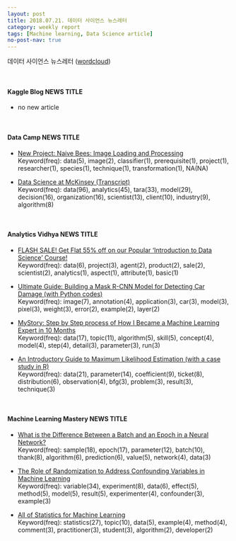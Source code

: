 ```yaml
---
layout: post
title: 2018.07.21. 데이터 사이언스 뉴스레터
category: weekly report
tags: [Machine learning, Data Science article]
no-post-nav: true
---
```


데이터 사이언스 뉴스레터 ([wordcloud](https://raw.githubusercontent.com/2econsulting/2econsulting.github.io/master/data/newsletter/output/report/wordcloud_20180721.png))

<br>

#### Kaggle Blog NEWS TITLE

* no new article



<br>

#### Data Camp NEWS TITLE

* [New Project: Naive Bees: Image Loading and Processing](https://www.datacamp.com/community/blog/project-naive-bees-image-loading-processing)
<br>Keyword(freq): data(5), image(2), classifier(1), prerequisite(1), project(1), researcher(1), species(1), technique(1), transformation(1), NA(NA)

* [Data Science at McKinsey (Transcript)](https://www.datacamp.com/community/blog/data-science-mckinsey)
<br>Keyword(freq): data(96), analytics(45), tara(33), model(29), decision(16), organization(16), scientist(13), client(10), industry(9), algorithm(8)

<br>

#### Analytics Vidhya NEWS TITLE

* [FLASH SALE! Get Flat 55% off on our Popular ‘Introduction to Data Science’ Course!](https://www.analyticsvidhya.com/blog/2018/07/flash-sale-flat-55-off-introduction-to-data-science-course/)
<br>Keyword(freq): data(6), project(3), agent(2), product(2), sale(2), scientist(2), analytics(1), aspect(1), attribute(1), basic(1)

* [Ultimate Guide: Building a Mask R-CNN Model for Detecting Car Damage (with Python codes)](https://www.analyticsvidhya.com/blog/2018/07/building-mask-r-cnn-model-detecting-damage-cars-python/)
<br>Keyword(freq): image(7), annotation(4), application(3), car(3), model(3), pixel(3), weight(3), error(2), example(2), layer(2)

* [MyStory: Step by Step process of How I Became a Machine Learning Expert in 10 Months](https://www.analyticsvidhya.com/blog/2018/07/mystory-became-a-machine-learning-expert-10-months/)
<br>Keyword(freq): data(17), topic(11), algorithm(5), skill(5), concept(4), model(4), step(4), detail(3), parameter(3), run(3)

* [An Introductory Guide to Maximum Likelihood Estimation (with a case study in R)](https://www.analyticsvidhya.com/blog/2018/07/introductory-guide-maximum-likelihood-estimation-case-study-r/)
<br>Keyword(freq): data(21), parameter(14), coefficient(9), ticket(8), distribution(6), observation(4), bfg(3), problem(3), result(3), technique(3)

<br>

#### Machine Learning Mastery NEWS TITLE

* [What is the Difference Between a Batch and an Epoch in a Neural Network?](https://machinelearningmastery.com/difference-between-a-batch-and-an-epoch/)
<br>Keyword(freq): sample(18), epoch(17), parameter(12), batch(10), thank(8), algorithm(6), prediction(6), value(5), network(4), data(3)

* [The Role of Randomization to Address Confounding Variables in Machine Learning](https://machinelearningmastery.com/confounding-variables-in-machine-learning/)
<br>Keyword(freq): variable(34), experiment(8), data(6), effect(5), method(5), model(5), result(5), experimenter(4), confounder(3), example(3)

* [All of Statistics for Machine Learning](https://machinelearningmastery.com/all-of-statistics-for-machine-learning/)
<br>Keyword(freq): statistics(27), topic(10), data(5), example(4), method(4), comment(3), practitioner(3), student(3), algorithm(2), developer(2)

<br>

